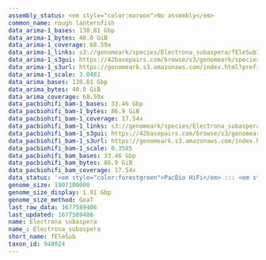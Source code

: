 ```yaml
---
assembly_status: <em style="color:maroon">No assembly</em>
common_name: rough lanternfish
data_arima-1_bases: 130.81 Gbp
data_arima-1_bytes: 40.0 GiB
data_arima-1_coverage: 68.59x
data_arima-1_links: s3://genomeark/species/Electrona_subaspera/fEleSub1/genomic_data/arima/<br>
data_arima-1_s3gui: https://42basepairs.com/browse/s3/genomeark/species/Electrona_subaspera/fEleSub1/genomic_data/arima/
data_arima-1_s3url: https://genomeark.s3.amazonaws.com/index.html?prefix=species/Electrona_subaspera/fEleSub1/genomic_data/arima/
data_arima-1_scale: 3.0481
data_arima_bases: 130.81 Gbp
data_arima_bytes: 40.0 GiB
data_arima_coverage: 68.59x
data_pacbiohifi_bam-1_bases: 33.46 Gbp
data_pacbiohifi_bam-1_bytes: 86.9 GiB
data_pacbiohifi_bam-1_coverage: 17.54x
data_pacbiohifi_bam-1_links: s3://genomeark/species/Electrona_subaspera/fEleSub1/genomic_data/pacbio_hifi/<br>
data_pacbiohifi_bam-1_s3gui: https://42basepairs.com/browse/s3/genomeark/species/Electrona_subaspera/fEleSub1/genomic_data/pacbio_hifi/
data_pacbiohifi_bam-1_s3url: https://genomeark.s3.amazonaws.com/index.html?prefix=species/Electrona_subaspera/fEleSub1/genomic_data/pacbio_hifi/
data_pacbiohifi_bam-1_scale: 0.3585
data_pacbiohifi_bam_bases: 33.46 Gbp
data_pacbiohifi_bam_bytes: 86.9 GiB
data_pacbiohifi_bam_coverage: 17.54x
data_status: '<em style="color:forestgreen">PacBio HiFi</em> ::: <em style="color:forestgreen">Arima</em>'
genome_size: 1907100000
genome_size_display: 1.91 Gbp
genome_size_method: GoaT
last_raw_data: 1677589486
last_updated: 1677589486
name: Electrona subaspera
name_: Electrona_subaspera
short_name: fEleSub
taxon_id: 948024
---
```

